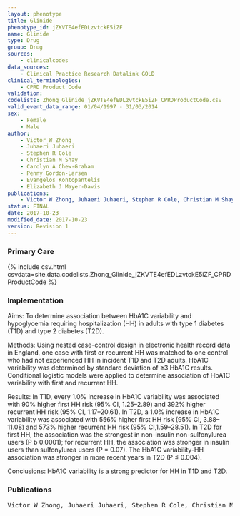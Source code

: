 ```yaml
---
layout: phenotype
title: Glinide
phenotype_id: jZKVTE4efEDLzvtckE5iZF
name: Glinide
type: Drug
group: Drug
sources: 
    - clinicalcodes
data_sources:
    - Clinical Practice Research Datalink GOLD
clinical_terminologies:
    - CPRD Product Code
validation:
codelists: Zhong_Glinide_jZKVTE4efEDLzvtckE5iZF_CPRDProductCode.csv
valid_event_data_range: 01/04/1997 - 31/03/2014
sex:
    - Female
    - Male
author:
    - Victor W Zhong
    - Juhaeri Juhaeri
    - Stephen R Cole
    - Christian M Shay
    - Carolyn A Chew-Graham
    - Penny Gordon-Larsen
    - Evangelos Kontopantelis
    - Elizabeth J Mayer-Davis    
publications:
    - Victor W Zhong, Juhaeri Juhaeri, Stephen R Cole, Christian M Shay, Carolyn A Chew-Graham, Penny Gordon-Larsen, Evangelos Kontopantelis, Elizabeth J Mayer-Davis, HbA1C variability and hypoglycemia hospitalization in adults with type 1 and type 2 diabetes: A nested case-control study. Journal of Diabetes and Its Complications, 32(2), 2017.
status: FINAL
date: 2017-10-23
modified_date: 2017-10-23
version: Revision 1
---
```


### Primary Care

{% include csv.html csvdata=site.data.codelists.Zhong_Glinide_jZKVTE4efEDLzvtckE5iZF_CPRDProductCode %}

### Implementation

Aims: 
To determine association between HbA1C variability and hypoglycemia requiring hospitalization (HH) in adults with type 1 diabetes (T1D) and type 2 diabetes (T2D).

Methods: 
Using nested case-control design in electronic health record data in England, one case with first or recurrent HH was matched to one control who had not experienced HH in incident T1D and T2D adults. HbA1C variability was determined by standard deviation of ≥3 HbA1C results. Conditional logistic models were applied to determine association of HbA1C variability with first and recurrent HH.

Results: 
In T1D, every 1.0% increase in HbA1C variability was associated with 90% higher first HH risk (95% CI, 1.25–2.89) and 392% higher recurrent HH risk (95% CI, 1.17–20.61). In T2D, a 1.0% increase in HbA1C variability was associated with 556% higher first HH risk (95% CI, 3.88–11.08) and 573% higher recurrent HH risk (95% CI,1.59–28.51). In T2D for first HH, the association was the strongest in non-insulin non-sulfonylurea users (P b 0.0001); for recurrent HH, the association was stronger in insulin users than sulfonylurea users (P = 0.07). The HbA1C variability-HH association was stronger in more recent years in T2D (P ≤ 0.004). 

Conclusions: 
HbA1C variability is a strong predictor for HH in T1D and T2D.

### Publications

<pre>
Victor W Zhong, Juhaeri Juhaeri, Stephen R Cole, Christian M Shay, Carolyn A Chew-Graham, Penny Gordon-Larsen, Evangelos Kontopantelis, Elizabeth J Mayer-Davis, HbA1C variability and hypoglycemia hospitalization in adults with type 1 and type 2 diabetes: A nested case-control study. Journal of Diabetes and Its Complications, 32(2), 2017.
</pre>
